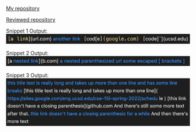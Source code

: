 [My repository](https://github.com/shaheerimran/markdown-parser)

[Reviewed repository](https://github.com/szreik/markdown-parser)

Snippet 1 Output:
![Snippet1](LabReport4Screenshots/Snippet1.png)

Snippet 2 Output:
![Snippet2](LabReport4Screenshots/Snippet2.png)

Snippet 3 Output:
![Snippet3](LabReport4Screenshots/Snippet3.png)

